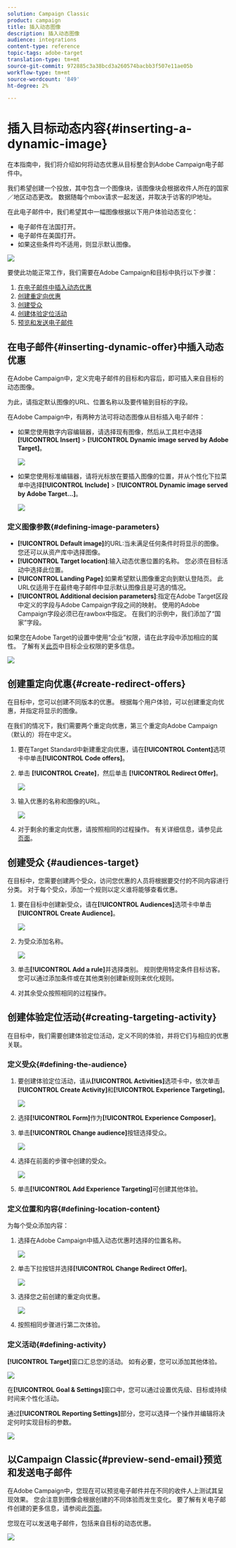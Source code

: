 ```yaml
---
solution: Campaign Classic
product: campaign
title: 插入动态图像
description: 插入动态图像
audience: integrations
content-type: reference
topic-tags: adobe-target
translation-type: tm+mt
source-git-commit: 972885c3a38bcd3a260574bacbb3f507e11ae05b
workflow-type: tm+mt
source-wordcount: '849'
ht-degree: 2%

---
```



# 插入目标动态内容{#inserting-a-dynamic-image}

在本指南中，我们将介绍如何将动态优惠从目标整合到Adobe Campaign电子邮件中。

我们希望创建一个投放，其中包含一个图像块，该图像块会根据收件人所在的国家／地区动态更改。 数据随每个mbox请求一起发送，并取决于访客的IP地址。

在此电子邮件中，我们希望其中一幅图像根据以下用户体验动态变化：

* 电子邮件在法国打开。
* 电子邮件在美国打开。
* 如果这些条件均不适用，则显示默认图像。

![](assets/target_4.png)

要使此功能正常工作，我们需要在Adobe Campaign和目标中执行以下步骤：

1. [在电子邮件中插入动态优惠](../../integrations/using/inserting-a-dynamic-image.md#inserting-dynamic-offer)
1. [创建重定向优惠](../../integrations/using/inserting-a-dynamic-image.md#create-redirect-offers)
1. [创建受众](../../integrations/using/inserting-a-dynamic-image.md#audiences-target)
1. [创建体验定位活动](../../integrations/using/inserting-a-dynamic-image.md#creating-targeting-activity)
1. [预览和发送电子邮件](../../integrations/using/inserting-a-dynamic-image.md#preview-send-email)

## 在电子邮件{#inserting-dynamic-offer}中插入动态优惠

在Adobe Campaign中，定义完电子邮件的目标和内容后，即可插入来自目标的动态图像。

为此，请指定默认图像的URL、位置名称以及要传输到目标的字段。

在Adobe Campaign中，有两种方法可将动态图像从目标插入电子邮件：

* 如果您使用数字内容编辑器，请选择现有图像，然后从工具栏中选择&#x200B;**[!UICONTROL Insert]** > **[!UICONTROL Dynamic image served by Adobe Target]**。

   ![](assets/target_5.png)

* 如果您使用标准编辑器，请将光标放在要插入图像的位置，并从个性化下拉菜单中选择&#x200B;**[!UICONTROL Include]** > **[!UICONTROL Dynamic image served by Adobe Target...]**。

   ![](assets/target_12.png)

### 定义图像参数{#defining-image-parameters}

* **[!UICONTROL Default image]**&#x200B;的URL:当未满足任何条件时将显示的图像。 您还可以从资产库中选择图像。
* **[!UICONTROL Target location]**:输入动态优惠位置的名称。 您必须在目标活动中选择此位置。
* **[!UICONTROL Landing Page]**:如果希望默认图像重定向到默认登陆页。 此URL仅适用于在最终电子邮件中显示默认图像且是可选的情况。
* **[!UICONTROL Additional decision parameters]**:指定在Adobe Target区段中定义的字段与Adobe Campaign字段之间的映射。 使用的Adobe Campaign字段必须已在rawbox中指定。 在我们的示例中，我们添加了“国家”字段。

如果您在Adobe Target的设置中使用“企业”权限，请在此字段中添加相应的属性。 了解有关[此页](https://docs.adobe.com/content/help/en/target/using/administer/manage-users/enterprise/properties-overview.html)中目标企业权限的更多信息。

![](assets/target_13.png)

## 创建重定向优惠{#create-redirect-offers}

在目标中，您可以创建不同版本的优惠。 根据每个用户体验，可以创建重定向优惠，并指定将显示的图像。

在我们的情况下，我们需要两个重定向优惠，第三个重定向Adobe Campaign（默认的）将在中定义。

1. 要在Target Standard中新建重定向优惠，请在&#x200B;**[!UICONTROL Content]**&#x200B;选项卡中单击&#x200B;**[!UICONTROL Code offers]**。

1. 单击 **[!UICONTROL Create]**，然后单击 **[!UICONTROL Redirect Offer]**。

   ![](assets/target_9.png)

1. 输入优惠的名称和图像的URL。

   ![](assets/target_6.png)

1. 对于剩余的重定向优惠，请按照相同的过程操作。 有关详细信息，请参见此 [ 页面](https://docs.adobe.com/help/en/target/using/experiences/offers/offer-redirect.html)。

## 创建受众 {#audiences-target}

在目标中，您需要创建两个受众，访问您优惠的人员将根据要交付的不同内容进行分类。 对于每个受众，添加一个规则以定义谁将能够查看优惠。

1. 要在目标中创建新受众，请在&#x200B;**[!UICONTROL Audiences]**&#x200B;选项卡中单击&#x200B;**[!UICONTROL Create Audience]**。

   ![](assets/audiences_1.png)

1. 为受众添加名称。

   ![](assets/audiences_2.png)

1. 单击&#x200B;**[!UICONTROL Add a rule]**&#x200B;并选择类别。 规则使用特定条件目标访客。 您可以通过添加条件或在其他类别创建新规则来优化规则。

1. 对其余受众按照相同的过程操作。

## 创建体验定位活动{#creating-targeting-activity}

在目标中，我们需要创建体验定位活动，定义不同的体验，并将它们与相应的优惠关联。

### 定义受众{#defining-the-audience}

1. 要创建体验定位活动，请从&#x200B;**[!UICONTROL Activities]**&#x200B;选项卡中，依次单击&#x200B;**[!UICONTROL Create Activity]**&#x200B;和&#x200B;**[!UICONTROL Experience Targeting]**。

   ![](assets/target_10.png)

1. 选择&#x200B;**[!UICONTROL Form]**&#x200B;作为&#x200B;**[!UICONTROL Experience Composer]**。

1. 单击&#x200B;**[!UICONTROL Change audience]**&#x200B;按钮选择受众。

   ![](assets/target_10_2.png)

1. 选择在前面的步骤中创建的受众。

   ![](assets/target_10_3.png)

1. 单击&#x200B;**[!UICONTROL Add Experience Targeting]**&#x200B;可创建其他体验。

### 定义位置和内容{#defining-location-content}

为每个受众添加内容：

1. 选择在Adobe Campaign中插入动态优惠时选择的位置名称。

   ![](assets/target_15.png)

1. 单击下拉按钮并选择&#x200B;**[!UICONTROL Change Redirect Offer]**。

   ![](assets/target_content.png)

1. 选择您之前创建的重定向优惠。

   ![](assets/target_content_2.png)

1. 按照相同步骤进行第二次体验。

### 定义活动{#defining-activity}

**[!UICONTROL Target]**&#x200B;窗口汇总您的活动。 如有必要，您可以添加其他体验。

![](assets/target_experience.png)

在&#x200B;**[!UICONTROL Goal & Settings]**&#x200B;窗口中，您可以通过设置优先级、目标或持续时间来个性化活动。

通过&#x200B;**[!UICONTROL Reporting Settings]**&#x200B;部分，您可以选择一个操作并编辑将决定何时实现目标的参数。

![](assets/target_experience_2.png)

## 以Campaign Classic{#preview-send-email}预览和发送电子邮件

在Adobe Campaign中，您现在可以预览电子邮件并在不同的收件人上测试其呈现效果。 您会注意到图像会根据创建的不同体验而发生变化。 要了解有关电子邮件创建的更多信息，请参阅此[页面](../../delivery/using/defining-the-email-content.md)。

您现在可以发送电子邮件，包括来自目标的动态优惠。

![](assets/target_20.png)
